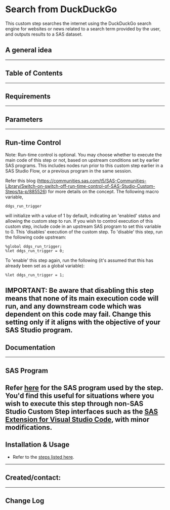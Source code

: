 # Search from DuckDuckGo
This custom step searches the internet using the DuckDuckGo search engine for websites or news related to a search term provided by the user, and outputs results to a SAS dataset.
## A general idea

----
## Table of Contents

----
## Requirements

-----
## Parameters

-----
## Run-time Control
Note: Run-time control is optional.  You may choose whether to execute the main code of this step or not, based on upstream conditions set by earlier SAS programs.  This includes nodes run prior to this custom step earlier in a SAS Studio Flow, or a previous program in the same session.

Refer this blog (https://communities.sas.com/t5/SAS-Communities-Library/Switch-on-switch-off-run-time-control-of-SAS-Studio-Custom-Steps/ta-p/885526) for more details on the concept.
The following macro variable,
```sas
ddgs_run_trigger
```
will initialize with a value of 1 by default, indicating an 'enabled' status and allowing the custom step to run.
If you wish to control execution of this custom step, include code in an upstream SAS program to set this variable to 0.  This 'disables' execution of the custom step.
To 'disable' this step, run the following code upstream:
```sas
%global ddgs_run_trigger;
%let ddgs_run_trigger = 0;
```
To 'enable' this step again, run the following (it's assumed that this has already been set as a global variable):
```sas
%let ddgs_run_trigger = 1;
```
IMPORTANT: Be aware that disabling this step means that none of its main execution code will run, and any  downstream code which was dependent on this code may fail.  Change this setting only if it aligns with the objective of your SAS Studio program.
-----
## Documentation

-----
## SAS Program

Refer [here]() for the SAS program used by the step.  You'd find this useful for situations where you wish to execute this step through non-SAS Studio Custom Step interfaces such as the [SAS Extension for Visual Studio Code](https://github.com/sassoftware/vscode-sas-extension), with minor modifications.
-----
## Installation & Usage

- Refer to the [steps listed here](https://github.com/sassoftware/sas-studio-custom-steps#getting-started---making-a-custom-step-from-this-repository-available-in-sas-studio).
----
## Created/contact:

----
## Change Log

